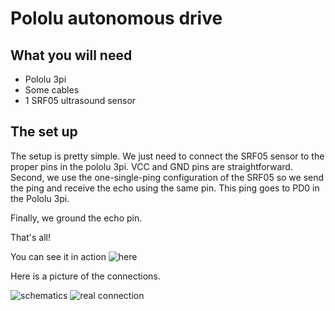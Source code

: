 # Pololu autonomous drive


## What you will need
* Pololu 3pi
* Some cables
* 1 SRF05 ultrasound sensor


## The set up
The setup is pretty simple. We just need to connect the SRF05 sensor to the proper pins in the pololu 3pi.
VCC and GND pins are straightforward. Second, we use the one-single-ping configuration of the SRF05 so we send the ping and receive the echo using the same pin. This ping goes to PD0 in the Pololu 3pi.

Finally, we ground the echo pin.

That's all!

You can see it in action ![here](https://youtu.be/w6TYFMHX_Kw)

Here is a picture of the connections.

![schematics](https://github.com/fernape/pololu/blob/master/ultra-sonic-sensorr/pololu_ulstrasound_schematics.png)
![real connection](https://github.com/fernape/pololu/blob/master/ultra-sonic-sensorr/shot.png)
